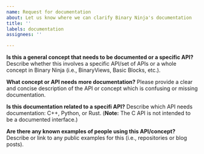 ```yaml
---
name: Request for documentation
about: Let us know where we can clarify Binary Ninja's documentation
title: ''
labels: documentation
assignees: ''

---
```


**Is this a general concept that needs to be documented or a specific API?**
Describe whether this involves a specific API/set of APIs or a whole concept in Binary Ninja (i.e., BinaryViews, Basic Blocks, etc.).

**What concept or API needs more documentation?**
Please provide a clear and concise description of the API or concept which is confusing or missing documentation.

**Is this documentation related to a specifi API?**
Describe which API needs documentation: C++, Python, or Rust. (**Note:** The C API is not intended to be a documented interface.)

**Are there any known examples of people using this API/concept?**
Describe or link to any public examples for this (i.e., repositories or blog posts).
